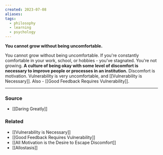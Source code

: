 ```yaml
---
created: 2023-07-08
aliases: 
tags:
  - philosophy
  - learning
  - psychology
---
```

**You cannot grow without being uncomfortable.**

You cannot grow without being uncomfortable. If you're constantly comfortable in your work, school, or hobbies - you've stagnated. You're not growing. **A culture of being okay with some level of discomfort is necessary to improve people or processes in an institution.** Discomfort is motivation. Vulnerability is very uncomfortable, and [[Vulnerability is Necessary]]. Also - [[Good Feedback Requires Vulnerability]].

****
### Source
- [[Daring Greatly]]

### Related
- [[Vulnerability is Necessary]] 
- [[Good Feedback Requires Vulnerability]] 
- [[All Motivation is the Desire to Escape Discomfort]]
- [[Allostasis]]